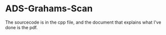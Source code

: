 # ADS-Grahams-Scan
The sourcecode is in the cpp file, and the document that explains what I've done is the pdf.
